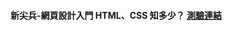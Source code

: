 
#### 新尖兵-網頁設計入門 HTML、CSS 知多少？ [測驗連結](https://docs.google.com/forms/d/e/1FAIpQLSfd5R0WEIjtOGYe-VgOjPq7EtU3JKFe3Ir75Wv2QTw3snN1Sg/viewform)